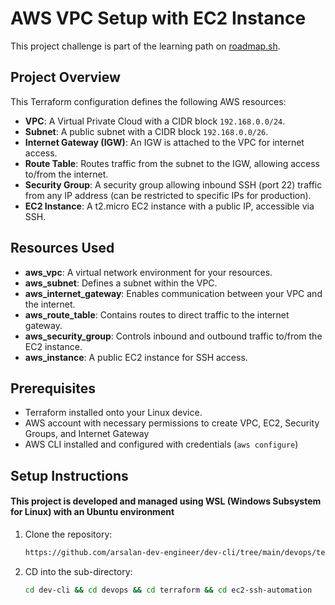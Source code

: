 
# AWS VPC Setup with EC2 Instance

This project challenge is part of the learning path on [roadmap.sh](https://roadmap.sh/projects/ssh-remote-server-setup).

## Project Overview

This Terraform configuration defines the following AWS resources:
- **VPC**: A Virtual Private Cloud with a CIDR block `192.168.0.0/24`.
- **Subnet**: A public subnet with a CIDR block `192.168.0.0/26`.
- **Internet Gateway (IGW)**: An IGW is attached to the VPC for internet access.
- **Route Table**: Routes traffic from the subnet to the IGW, allowing access to/from the internet.
- **Security Group**: A security group allowing inbound SSH (port 22) traffic from any IP address (can be restricted to specific IPs for production).
- **EC2 Instance**: A t2.micro EC2 instance with a public IP, accessible via SSH.

## Resources Used

- **aws_vpc**: A virtual network environment for your resources.
- **aws_subnet**: Defines a subnet within the VPC.
- **aws_internet_gateway**: Enables communication between your VPC and the internet.
- **aws_route_table**: Contains routes to direct traffic to the internet gateway.
- **aws_security_group**: Controls inbound and outbound traffic to/from the EC2 instance.
- **aws_instance**: A public EC2 instance for SSH access.

## Prerequisites

- Terraform installed onto your Linux device.
- AWS account with necessary permissions to create VPC, EC2, Security Groups, and Internet Gateway
- AWS CLI installed and configured with credentials (`aws configure`)

## Setup Instructions

#### This project is developed and managed using WSL (Windows Subsystem for Linux) with an Ubuntu environment
1. Clone the repository:
   ```bash
   https://github.com/arsalan-dev-engineer/dev-cli/tree/main/devops/terraform/ec2-ssh-automation
   ```

2. CD into the sub-directory:
    ```bash
   cd dev-cli && cd devops && cd terraform && cd ec2-ssh-automation
    ```
